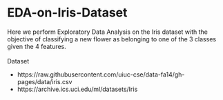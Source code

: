 # EDA-on-Iris-Dataset
Here we perform Exploratory Data Analysis on the Iris dataset with the objective of classifying a new flower as belonging to one of the 3 classes given the 4 features.
<br><br>Dataset 
<ul>
<li>https://raw.githubusercontent.com/uiuc-cse/data-fa14/gh-pages/data/iris.csv</li>
<li>https://archive.ics.uci.edu/ml/datasets/Iris</li>
</ul>
